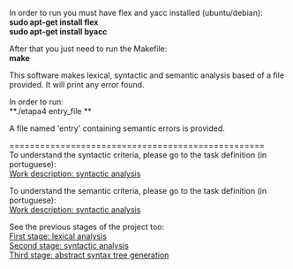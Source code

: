 In order to run you must have flex and yacc installed (ubuntu/debian):  
 **sudo apt-get install flex**  
 **sudo apt-get install byacc**  

After that you just need to run the Makefile:  
 **make**

This software makes lexical, syntactic and semantic analysis based of a file provided.
It will print any error found. 

In order to run:  
 **./etapa4  entry_file **  

A file named 'entry' containing semantic errors is provided.

==================================================  
To understand the syntactic criteria, please go to the task definition (in portuguese):    
[Work description: syntactic analysis](https://bitbucket.org/bpsilva/compiler-02_syntactic_analysis/raw/ca77046c56d9f7fafab516dc0e3f3a504c5a924e/definition.pdf)  

To understand the semantic criteria, please go to the task definition (in portuguese):    
[Work description: syntactic analysis](https://bitbucket.org/bpsilva/compiler-04_semantic_analysis/raw/94f1025d2b7d61948ea6d5b760fd334562b812ba/definition.pdf)  


See the previous stages of the project too:  
[First stage: lexical analysis](https://bitbucket.org/bpsilva/compiler-01_lexical_analysis)  
[Second stage: syntactic analysis](https://bitbucket.org/bpsilva/compiler-02_syntactic_analysis/)  
[Third stage: abstract syntax tree generation](https://bitbucket.org/bpsilva/compiler-03_abstract_syntax_tree)